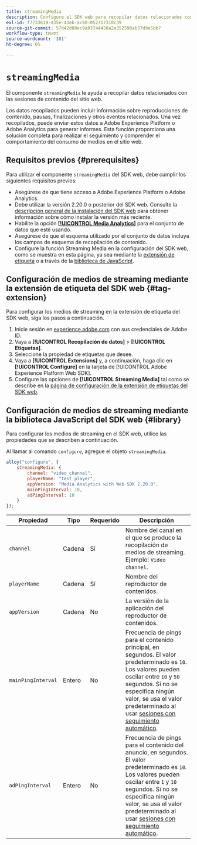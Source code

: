 ```yaml
---
title: streamingMedia
description: Configure el SDK web para recopilar datos relacionados con el uso de medios en las propiedades web.
exl-id: f7733619-d35e-43eb-ac90-052717310c39
source-git-commit: 57d42d88ec9a93744450a2a352590ab57d9e5bb7
workflow-type: tm+mt
source-wordcount: '381'
ht-degree: 6%

---
```


# `streamingMedia`

El componente `streamingMedia` le ayuda a recopilar datos relacionados con las sesiones de contenido del sitio web.

Los datos recopilados pueden incluir información sobre reproducciones de contenido, pausas, finalizaciones y otros eventos relacionados. Una vez recopilados, puede enviar estos datos a Adobe Experience Platform o Adobe Analytics para generar informes. Esta función proporciona una solución completa para realizar el seguimiento y comprender el comportamiento del consumo de medios en el sitio web.

## Requisitos previos {#prerequisites}

Para utilizar el componente `streamingMedia` del SDK web, debe cumplir los siguientes requisitos previos:

* Asegúrese de que tiene acceso a Adobe Experience Platform o Adobe Analytics.
* Debe utilizar la versión 2.20.0 o posterior del SDK web. Consulte la [descripción general de la instalación del SDK web](../../install/overview.md) para obtener información sobre cómo instalar la versión más reciente.
* Habilite la opción **[[!UICONTROL Media Analytics]](../../../datastreams/configure.md#advanced-options)** para el conjunto de datos que esté usando.
* Asegúrese de que el esquema utilizado por el conjunto de datos incluya los campos de esquema de recopilación de contenido.
* Configure la función Streaming Media en la configuración del SDK web, como se muestra en esta página, ya sea mediante la [extensión de etiqueta](#tag-extension) o a través de la [biblioteca de JavaScript](#library).

## Configuración de medios de streaming mediante la extensión de etiqueta del SDK web {#tag-extension}

Para configurar los medios de streaming en la extensión de etiqueta del SDK web, siga los pasos a continuación.

1. Inicie sesión en [experience.adobe.com](https://experience.adobe.com) con sus credenciales de Adobe ID.
1. Vaya a **[!UICONTROL Recopilación de datos]** > **[!UICONTROL Etiquetas]**.
1. Seleccione la propiedad de etiquetas que desee.
1. Vaya a **[!UICONTROL Extensions]** y, a continuación, haga clic en **[!UICONTROL Configure]** en la tarjeta de [!UICONTROL Adobe Experience Platform Web SDK].
1. Configure las opciones de **[!UICONTROL Streaming Media]** tal como se describe en la [página de configuración de la extensión de etiquetas del SDK web](../../../tags/extensions/client/web-sdk/web-sdk-extension-configuration.md#media-collection).

## Configuración de medios de streaming mediante la biblioteca JavaScript del SDK web {#library}

Para configurar los medios de streaming en el SDK web, utilice las propiedades que se describen a continuación.

Al llamar al comando `configure`, agregue el objeto `streamingMedia`.

```js
alloy("configure", {
    streamingMedia: {
        channel: "video channel",
        playerName: "test player",
        appVersion: "Media Analytics with Web SDK 2.20.0",
        mainPingInterval: 10,
        adPingInterval: 10
    }
});
```

| Propiedad | Tipo | Requerido | Descripción |
|---------|----------|---------|---------|
| `channel` | Cadena | Sí | Nombre del canal en el que se produce la recopilación de medios de streaming. Ejemplo: `Video channel`. |
| `playerName` | Cadena | Sí | Nombre del reproductor de contenidos. |
| `appVersion` | Cadena | No | La versión de la aplicación del reproductor de contenidos. |
| `mainPingInterval` | Entero | No | Frecuencia de pings para el contenido principal, en segundos. El valor predeterminado es `10`. Los valores pueden oscilar entre `10` y `50` segundos.  Si no se especifica ningún valor, se usa el valor predeterminado al usar [sesiones con seguimiento automático](../createmediasession.md#automatic). |
| `adPingInterval` | Entero | No | Frecuencia de pings para el contenido del anuncio, en segundos. El valor predeterminado es `10`. Los valores pueden oscilar entre `1` y `10` segundos. Si no se especifica ningún valor, se usa el valor predeterminado al usar [sesiones con seguimiento automático](../createmediasession.md#automatic). |
